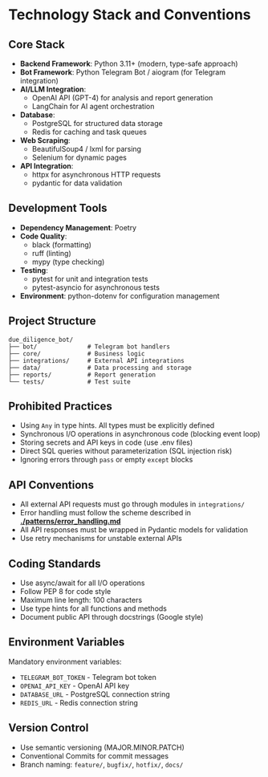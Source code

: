 # Technology Stack and Conventions

## Core Stack
- **Backend Framework**: Python 3.11+ (modern, type-safe approach)
- **Bot Framework**: Python Telegram Bot / aiogram (for Telegram integration)
- **AI/LLM Integration**:
  - OpenAI API (GPT-4) for analysis and report generation
  - LangChain for AI agent orchestration
- **Database**:
  - PostgreSQL for structured data storage
  - Redis for caching and task queues
- **Web Scraping**:
  - BeautifulSoup4 / lxml for parsing
  - Selenium for dynamic pages
- **API Integration**:
  - httpx for asynchronous HTTP requests
  - pydantic for data validation

## Development Tools
- **Dependency Management**: Poetry
- **Code Quality**:
  - black (formatting)
  - ruff (linting)
  - mypy (type checking)
- **Testing**:
  - pytest for unit and integration tests
  - pytest-asyncio for asynchronous tests
- **Environment**: python-dotenv for configuration management

## Project Structure
```
due_diligence_bot/
├── bot/              # Telegram bot handlers
├── core/             # Business logic
├── integrations/     # External API integrations
├── data/             # Data processing and storage
├── reports/          # Report generation
└── tests/            # Test suite
```

## Prohibited Practices
- Using `Any` in type hints. All types must be explicitly defined
- Synchronous I/O operations in asynchronous code (blocking event loop)
- Storing secrets and API keys in code (use .env files)
- Direct SQL queries without parameterization (SQL injection risk)
- Ignoring errors through `pass` or empty `except` blocks

## API Conventions
- All external API requests must go through modules in `integrations/`
- Error handling must follow the scheme described in **[./patterns/error_handling.md](./patterns/error_handling.md)**
- All API responses must be wrapped in Pydantic models for validation
- Use retry mechanisms for unstable external APIs

## Coding Standards
- Use async/await for all I/O operations
- Follow PEP 8 for code style
- Maximum line length: 100 characters
- Use type hints for all functions and methods
- Document public API through docstrings (Google style)

## Environment Variables
Mandatory environment variables:
- `TELEGRAM_BOT_TOKEN` - Telegram bot token
- `OPENAI_API_KEY` - OpenAI API key
- `DATABASE_URL` - PostgreSQL connection string
- `REDIS_URL` - Redis connection string

## Version Control
- Use semantic versioning (MAJOR.MINOR.PATCH)
- Conventional Commits for commit messages
- Branch naming: `feature/`, `bugfix/`, `hotfix/`, `docs/`
